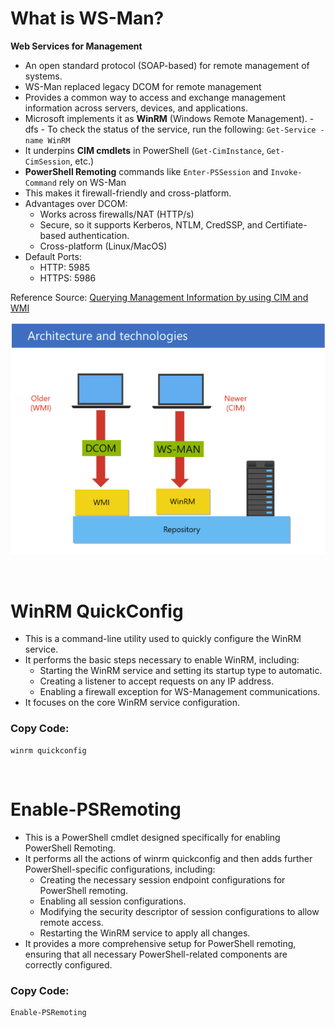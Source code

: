 # What is WS-Man?
**Web Services for Management**
- An open standard protocol (SOAP-based) for remote management of systems.
- WS-Man replaced legacy DCOM for remote management
- Provides a common way to access and exchange management information across servers, devices, and applications.
- Microsoft implements it as **WinRM** (Windows Remote Management).
      - dfs
      - To check the status of the service, run the following:
      ```
      Get-Service -name WinRM
      ```
- It underpins **CIM cmdlets** in PowerShell (`Get-CimInstance`, `Get-CimSession`, etc.)
- **PowerShell Remoting** commands like `Enter-PSSession` and `Invoke-Command` rely on WS-Man
- This makes it firewall-friendly and cross-platform.
- Advantages over DCOM:
    - Works across firewalls/NAT (HTTP/s)
    - Secure, so it supports Kerberos, NTLM, CredSSP, and Certifiate-based authentication.
    - Cross-platform (Linux/MacOS) 
- Default Ports:
    - HTTP: 5985
    - HTTPS: 5986

Reference Source: [Querying Management Information by using CIM and WMI](https://infosec.co.il/querying-information-by-cim-and-wmi/)

![](https://github.com/franco-on-git/Images/blob/main/Scripts-and-Commands/WSMan.png)

<br>

# WinRM QuickConfig


- This is a command-line utility used to quickly configure the WinRM service.
- It performs the basic steps necessary to enable WinRM, including:
    - Starting the WinRM service and setting its startup type to automatic.
    - Creating a listener to accept requests on any IP address.
    - Enabling a firewall exception for WS-Management communications.
- It focuses on the core WinRM service configuration.

### Copy Code:
```
winrm quickconfig
```


<br>

# Enable-PSRemoting

- This is a PowerShell cmdlet designed specifically for enabling PowerShell Remoting.
- It performs all the actions of winrm quickconfig and then adds further PowerShell-specific configurations, including:
    - Creating the necessary session endpoint configurations for PowerShell remoting.
    - Enabling all session configurations.
    - Modifying the security descriptor of session configurations to allow remote access.
    - Restarting the WinRM service to apply all changes.
- It provides a more comprehensive setup for PowerShell remoting, ensuring that all necessary PowerShell-related components are correctly configured.

### Copy Code:
```
Enable-PSRemoting
```

